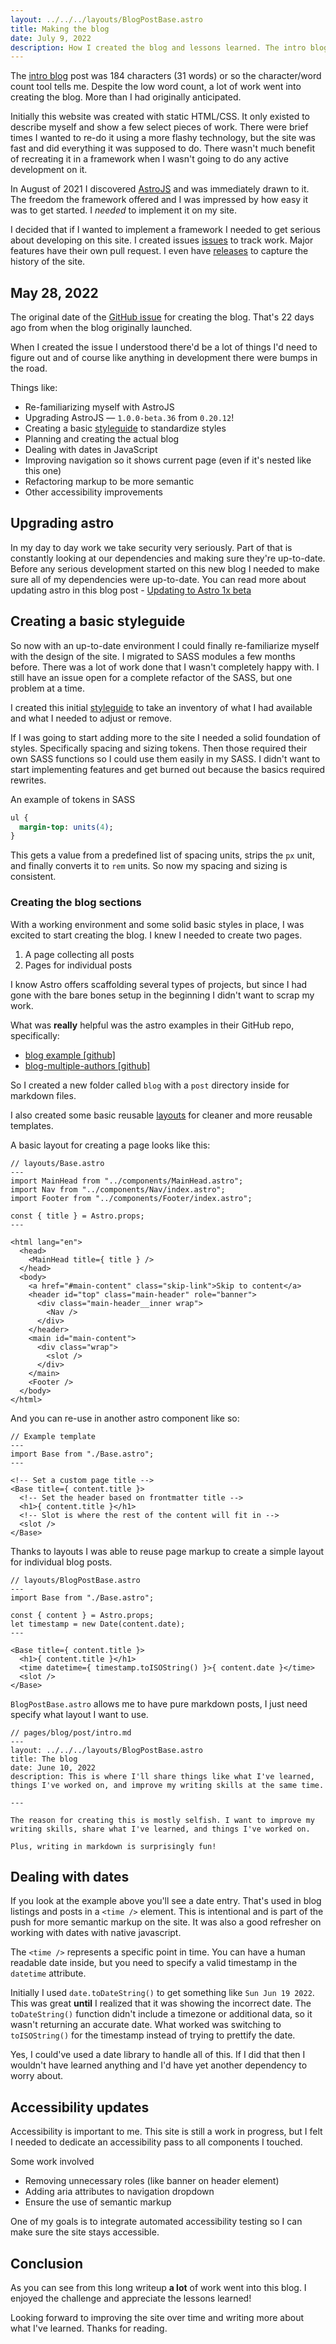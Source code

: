 ```yaml
---
layout: ../../../layouts/BlogPostBase.astro
title: Making the blog
date: July 9, 2022
description: How I created the blog and lessons learned. The intro blog post was 184 characters (31 words) or so the character/word count tool tells me. Despite the low word count, a lot of work went into creating the blog. More than I had originally anticipated.
---
```


The [intro blog](/blog/post/intro) post was 184 characters (31 words) or so the character/word count tool tells me. Despite the low word count, a lot of work went into creating the blog. More than I had originally anticipated.

Initially this website was created with static HTML/CSS. It only existed to describe myself and show a few select pieces of work. There were brief times I wanted to re-do it using a more flashy technology, but the site was fast and did everything it was supposed to do. There wasn't much benefit of recreating it in a framework when I wasn't going to do any active development on it.

In August of 2021 I discovered [AstroJS](https://astro.build/) and was immediately drawn to it. The freedom the framework offered and I was impressed by how easy it was to get started. I _needed_ to implement it on my site.

I decided that if I wanted to implement a framework I needed to get serious about developing on this site. I created issues [issues](https://github.com/mejiaj/mejiaj/issues) to track work. Major features have their own pull request. I even have [releases](https://github.com/mejiaj/mejiaj/releases) to capture the history of the site.

## May 28, 2022

The original date of the [GitHub issue](https://github.com/mejiaj/mejiaj/issues/26) for creating the blog. That's 22 days ago from when the blog originally launched.

When I created the issue I understood there'd be a lot of things I'd need to figure out and of course like anything in development there were bumps in the road.

Things like:

- Re-familiarizing myself with AstroJS
- Upgrading AstroJS — `1.0.0-beta.36` from `0.20.12`!
- Creating a basic [styleguide](/styleguide) to standardize styles
- Planning and creating the actual blog
- Dealing with dates in JavaScript
- Improving navigation so it shows current page (even if it's nested like this one)
- Refactoring markup to be more semantic
- Other accessibility improvements

## Upgrading astro

In my day to day work we take security very seriously. Part of that is constantly looking at our dependencies and making sure they're up-to-date. Before any serious development started on this new blog I needed to make sure all of my dependencies were up-to-date. You can read more about updating astro in this blog post - [Updating to Astro 1x beta](./updating-to-astro-1x-beta)

## Creating a basic styleguide

So now with an up-to-date environment I could finally re-familiarize myself with the design of the site. I migrated to SASS modules a few months before. There was a lot of work done that I wasn't completely happy with. I still have an issue open for a complete refactor of the SASS, but one problem at a time.

I created this initial [styleguide](/styleguide) to take an inventory of what I had available and what I needed to adjust or remove.

If I was going to start adding more to the site I needed a solid foundation of styles. Specifically spacing and sizing tokens. Then those required their own SASS functions so I could use them easily in my SASS. I didn't want to start implementing features and get burned out because the basics required rewrites.

An example of tokens in SASS

```sass
ul {
  margin-top: units(4);
}
```

This gets a value from a predefined list of spacing units, strips the `px` unit, and finally converts it to `rem` units. So now my spacing and sizing is consistent.

### Creating the blog sections

With a working environment and some solid basic styles in place, I was excited to start creating the blog. I knew I needed to create two pages.

1. A page collecting all posts
1. Pages for individual posts

I know Astro offers scaffolding several types of projects, but since I had gone with the bare bones setup in the beginning I didn't want to scrap my work.

What was **really** helpful was the astro examples in their GitHub repo, specifically:

- [blog example [github]](https://github.com/withastro/astro/tree/main/examples/blog)
- [blog-multiple-authors [github]](https://github.com/withastro/astro/tree/main/examples/blog-multiple-authors)

So I created a new folder called `blog` with a `post` directory inside for markdown files.

I also created some basic reusable [layouts](https://docs.astro.build/en/core-concepts/layouts/) for cleaner and more reusable templates.

A basic layout for creating a page looks like this:

```astro
// layouts/Base.astro
---
import MainHead from "../components/MainHead.astro";
import Nav from "../components/Nav/index.astro";
import Footer from "../components/Footer/index.astro";

const { title } = Astro.props;
---

<html lang="en">
  <head>
    <MainHead title={ title } />
  </head>
  <body>
    <a href="#main-content" class="skip-link">Skip to content</a>
    <header id="top" class="main-header" role="banner">
      <div class="main-header__inner wrap">
        <Nav />
      </div>
    </header>
    <main id="main-content">
      <div class="wrap">
        <slot />
      </div>
    </main>
    <Footer />
  </body>
</html>
```

And you can re-use in another astro component like so:

```astro
// Example template
---
import Base from "./Base.astro";
---

<!-- Set a custom page title -->
<Base title={ content.title }>
  <!-- Set the header based on frontmatter title -->
  <h1>{ content.title }</h1>
  <!-- Slot is where the rest of the content will fit in -->
  <slot />
</Base>
```

Thanks to layouts I was able to reuse page markup to create a simple layout for individual blog posts.

```astro
// layouts/BlogPostBase.astro
---
import Base from "./Base.astro";

const { content } = Astro.props;
let timestamp = new Date(content.date);
---

<Base title={ content.title }>
  <h1>{ content.title }</h1>
  <time datetime={ timestamp.toISOString() }>{ content.date }</time>
  <slot />
</Base>
```

`BlogPostBase.astro` allows me to have pure markdown posts, I just need specify what layout I want to use.

```astro
// pages/blog/post/intro.md
---
layout: ../../../layouts/BlogPostBase.astro
title: The blog
date: June 10, 2022
description: This is where I'll share things like what I've learned, things I've worked on, and improve my writing skills at the same time.

---

The reason for creating this is mostly selfish. I want to improve my writing skills, share what I've learned, and things I've worked on.

Plus, writing in markdown is surprisingly fun!
```

## Dealing with dates

If you look at the example above you'll see a date entry. That's used in blog listings and posts in a `<time />` element. This is intentional and is part of the push for more semantic markup on the site. It was also a good refresher on working with dates with native javascript.

The `<time />` represents a specific point in time. You can have a human readable date inside, but you need to specify a valid timestamp in the `datetime` attribute.

Initially I used `date.toDateString()` to get something like `Sun Jun 19 2022`. This was great **until** I realized that it was showing the incorrect date. The `toDateString()` function didn't include a timezone or additional data, so it wasn't returning an accurate date. What worked was switching to `toISOString()` for the timestamp instead of trying to prettify the date.

Yes, I could've used a date library to handle all of this. If I did that then I wouldn't have learned anything and I'd have yet another dependency to worry about.

## Accessibility updates

Accessibility is important to me. This site is still a work in progress, but I felt I needed to dedicate an accessibility pass to all components I touched.

Some work involved

- Removing unnecessary roles (like banner on header element)
- Adding aria attributes to navigation dropdown
- Ensure the use of semantic markup

One of my goals is to integrate automated accessibility testing so I can make sure the site stays accessible.

## Conclusion

As you can see from this long writeup **a lot** of work went into this blog. I enjoyed the challenge and appreciate the lessons learned!

Looking forward to improving the site over time and writing more about what I've learned. Thanks for reading.
